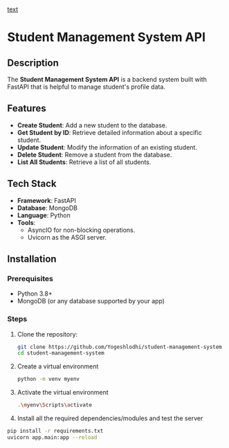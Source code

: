 [text](https://student-management-system-qn67.onrender.com)

# Student Management System API

## Description
The **Student Management System API** is a backend system built with FastAPI that is helpful to manage student's profile data.


## Features
- **Create Student**: Add a new student to the database.
- **Get Student by ID**: Retrieve detailed information about a specific student.
- **Update Student**: Modify the information of an existing student.
- **Delete Student**: Remove a student from the database.
- **List All Students**: Retrieve a list of all students.

## Tech Stack
- **Framework**: FastAPI
- **Database**: MongoDB
- **Language**: Python
- **Tools**: 
  - AsyncIO for non-blocking operations.
  - Uvicorn as the ASGI server.

## Installation

### Prerequisites
- Python 3.8+
- MongoDB (or any database supported by your app)

### Steps
1. Clone the repository:
   ```bash
   git clone https://github.com/Yogeshlodhi/student-management-system
   cd student-management-system

2. Create a virtual environment
    ```bash
    python -m venv myenv

3. Activate the virtual environment
    ```bash
    .\myenv\Scripts\activate

4. Install all the required dependencies/modules and test the server
  ```bash
  pip install -r requirements.txt
  uvicorn app.main:app --reload
